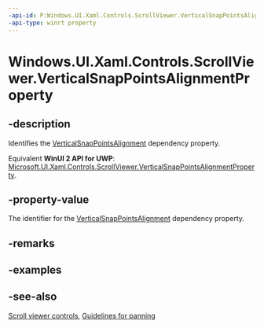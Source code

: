 ```yaml
---
-api-id: P:Windows.UI.Xaml.Controls.ScrollViewer.VerticalSnapPointsAlignmentProperty
-api-type: winrt property
---
```


<!-- Property syntax
public Windows.UI.Xaml.DependencyProperty VerticalSnapPointsAlignmentProperty { get; }
-->

# Windows.UI.Xaml.Controls.ScrollViewer.VerticalSnapPointsAlignmentProperty

## -description
Identifies the [VerticalSnapPointsAlignment](scrollviewer_verticalsnappointsalignment.md) dependency property.

Equivalent **WinUI 2 API for UWP**: [Microsoft.UI.Xaml.Controls.ScrollViewer.VerticalSnapPointsAlignmentProperty](/windows/winui/api/microsoft.ui.xaml.controls.scrollviewer.verticalsnappointsalignmentproperty).

## -property-value
The identifier for the [VerticalSnapPointsAlignment](scrollviewer_verticalsnappointsalignment.md) dependency property.

## -remarks

## -examples

## -see-also

[Scroll viewer controls](/windows/uwp/design/controls-and-patterns/scroll-controls), [Guidelines for panning](/windows/uwp/design/input/guidelines-for-panning)
